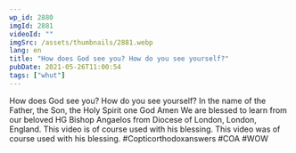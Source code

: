 ```yaml
---
wp_id: 2880
imgId: 2881
videoId: ""
imgSrc: /assets/thumbnails/2881.webp
lang: en
title: "How does God see you? How do you see yourself?"
pubDate: 2021-05-26T11:00:54
tags: ["whut"]
---
```


<!-- page: 6 -->

<p>How does God see you? How do you see yourself? In the name of the Father, the Son, the Holy Spirit one God Amen We are blessed to learn from our beloved HG Bishop Angaelos from Diocese of London, London, England. This video is of course used with his blessing. This video was of course used with his blessing. #Copticorthodoxanswers #COA #WOW</p>
